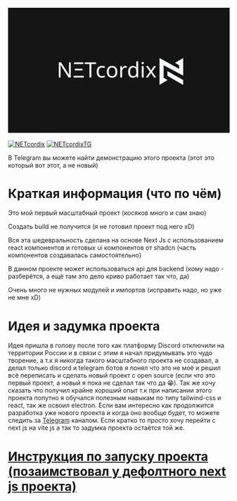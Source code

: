 ![NETcordix](docs/netcodix.png)

[![NETcordix](https://img.shields.io/badge/NΞTcordix-Перейти-black)](https://github.com/Ankerin/NETcord/docs/README-netcordix.md)
[![NETcordixTG](https://img.shields.io/badge/NΞTcordix(Telegram)-Перейти-blue)](https://t.me/netcordix)

В Telegram вы можете найти демонстрацию этого проекта (этот это который вот этот, а не новый)

# Краткая информация (что по чём)
Это мой первый масштабный проект (косяков много и сам знаю)

Создать build не получится (я не готовил проект под него xD)

Вся эта шедевральность сделана на основе Next Js с использованием react компонентов и готовых ui компонентов от shadcn (часть компонентов создавалась самостоятельно)

В данном проекте может использоваться api для backend (кому надо - разберётся, а ещё там это дело криво работает так что, да)

Очень много не нужных модулей и импортов (исправить надо, но уже не мне xD)

# Идея и задумка проекта
Идея пришла в голову после того как платформу Discord отключили на территории России и в связи с этим я начал придумывать это чудо творение, а т.к я никогда такого масштабного проекта не создавал, а делал только discord и telegram ботов я понял что это не моё и решил всё переписать и сделать новый проект с open source (если что это первый проект, а новый я пока не сделал так что да 😁). Так же хочу сказать что получил крайне хороший опыт т.к при написании этого проекта попутно я обучался полезным навыкам по типу tailwind-css и react, так же освоил electron. Если вам интересно как продолжится разработка уже нового проекта и когда оно вообще будет, то можете следить за [Telegram](https://t.me/netcordix) каналом.
Если кратко то просто хочу перейти с next js на vite js а так то задумка проекта остаётся той же.

# [Инструкция по запуску проекта (позаимствовал у дефолтного next js проекта)](https://github.com/Ankerin/NETcord/docs/README-run.md)
